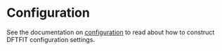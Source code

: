 # Configuration

See the documentation on [configuration](https://dftfit.readthedocs.io/en/latest/configuration.html) to read about how to construct DFTFIT configuration settings.

